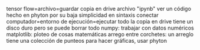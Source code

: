


tensor flow=archivo=guardar copia en drive archivo "ipynb" ver un código hecho en phyton por su baja simplicidad en sintaxis 
conectar computador=entorno de ejecución=ejecutar todo
la copia en drive tiene un disco duro pero se puede borrar todo
numpy: trabajar con datos numéricos 
matplotlib: ploteo de cosas matemáticas
arrego entre corchetes: un arreglo tiene una colección de punteos
para hacer gráficas, usar phyton 
